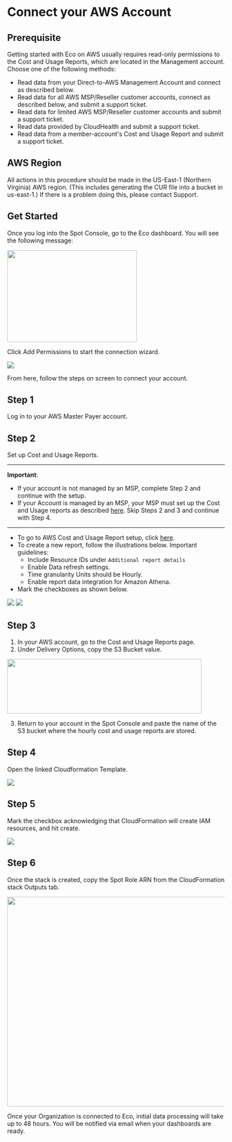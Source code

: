 # Connect your AWS Account

## Prerequisite

Getting started with Eco on AWS usually requires read-only permissions to the Cost and Usage Reports, which are located in the Management account. Choose one of the following methods:
- Read data from your Direct-to-AWS Management Account and connect as described below.
- Read data for all AWS MSP/Reseller customer accounts, connect as described below, and submit a support ticket.
- Read data for limited AWS MSP/Reseller customer accounts and submit a support ticket.
- Read data provided by CloudHealth and submit a support ticket.
- Read data from a member-account's Cost and Usage Report and submit a support ticket.

## AWS Region

All actions in this procedure should be made in the US-East-1 (Northern Virginia) AWS region. (This includes generating the CUR file into a bucket in us-east-1.) If there is a problem doing this, please contact Support.

## Get Started

Once you log into the Spot Console, go to the Eco dashboard. You will see the following message:

<img src="/eco/_media/gettingstarted-aws-connect-01.png" width="300" height="212" />

Click Add Permissions to start the connection wizard.

<img src="/eco/_media/gettingstarted-aws-connect-02.png" />

From here, follow the steps on screen to connect your account.

## Step 1

Log in to your AWS Master Payer account.

## Step 2

Set up Cost and Usage Reports.

---

**Important**:

- If your account is not managed by an MSP, complete Step 2 and continue with the setup.
- If your Account is managed by an MSP, your MSP must set up the Cost and Usage reports as described [here](eco/getting-started/connect-account-customer-working-with-msp). Skip Steps 2 and 3 and continue with Step 4.

---

- To go to AWS Cost and Usage Report setup, click [here](https://console.aws.amazon.com/billing/home?#/reports).
- To create a new report, follow the illustrations below. Important guidelines:
  - Include Resource IDs under `Additional report details`
  - Enable Data refresh settings.
  - Time granularity Units should be Hourly.
  - Enable report data integration for Amazon Athena.
- Mark the checkboxes as shown below.

<img src="/eco/_media/gettingstarted-aws-connect-03.png" />

<img src="/eco/_media/gettingstarted-aws-connect-04.png" />

## Step 3

1. In your AWS account, go to the Cost and Usage Reports page.
2. Under Delivery Options, copy the S3 Bucket value.

<img src="/eco/_media/gettingstarted-aws-connect-05.png" width="450" height="126" />

3. Return to your account in the Spot Console and paste the name of the S3 bucket where the hourly cost and usage reports are stored.

## Step 4

Open the linked Cloudformation Template.

<img src="/eco/_media/gettingstarted-aws-connect-06.png" />

## Step 5

Mark the checkbox acknowledging that CloudFormation will create IAM resources, and hit create.

<img src="/eco/_media/gettingstarted-aws-connect-07.png" />

## Step 6

Once the stack is created, copy the Spot Role ARN from the CloudFormation stack Outputs tab.

<img src="/eco/_media/gettingstarted-aws-connect-08.png" width="546" height="484" />

Once your Organization is connected to Eco, initial data processing will take up to 48 hours. You will be notified via email when your dashboards are ready.
